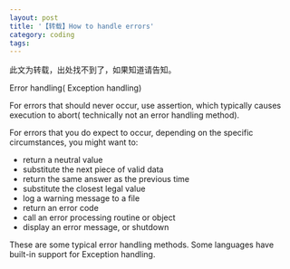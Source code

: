 ```yaml
---
layout: post
title: '【转载】How to handle errors'
category: coding
tags: 
---
```


此文为转载，出处找不到了，如果知道请告知。

Error handling( Exception handling)

For errors that should never occur, use assertion, which typically causes execution to abort( technically not an error handling method).

For errors that you do expect to occur, depending on the specific circumstances, you might want to:

* return a neutral value
* substitute the next piece of valid data
* return the same answer as the previous time
* substitute the closest legal value
* log a warning message to a file﻿
* return an error code
* call an error processing routine or object
* display an error message, or shutdown

These are some typical error handling methods. Some languages have built-in support for Exception handling.

